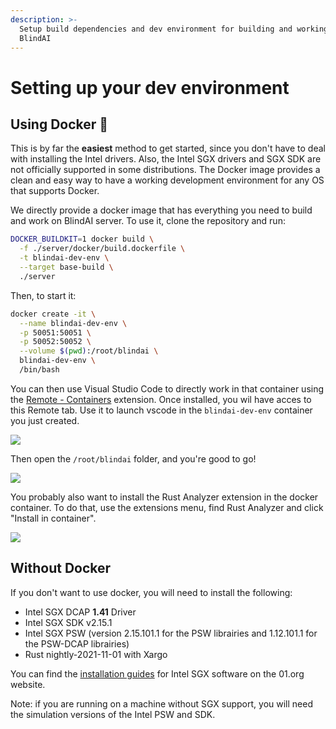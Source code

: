 ```yaml
---
description: >-
  Setup build dependencies and dev environment for building and working on
  BlindAI
---
```


# Setting up your dev environment

## Using Docker 🐳

This is by far the **easiest** method to get started, since you don't have to deal with installing the Intel drivers. Also, the Intel SGX drivers and SGX SDK are not officially supported in some distributions. The Docker image provides a clean and easy way to have a working development environment for any OS that supports Docker.

We directly provide a docker image that has everything you need to build and work on BlindAI server. To use it, clone the repository and run:

```bash
DOCKER_BUILDKIT=1 docker build \
  -f ./server/docker/build.dockerfile \
  -t blindai-dev-env \
  --target base-build \
  ./server
```

Then, to start it:

```bash
docker create -it \
  --name blindai-dev-env \
  -p 50051:50051 \
  -p 50052:50052 \
  --volume $(pwd):/root/blindai \
  blindai-dev-env \
  /bin/bash
```

You can then use Visual Studio Code to directly work in that container using the [Remote - Containers](https://marketplace.visualstudio.com/items?itemName=ms-vscode-remote.remote-containers) extension. Once installed, you wil have acces to this Remote tab. Use it to launch vscode in the `blindai-dev-env` container you just created.

![](../../assets/Screenshot_20220408_131048.png)

Then open the `/root/blindai` folder, and you're good to go!

![](../../assets/Screenshot_20220408_131940.png)

You probably also want to install the Rust Analyzer extension in the docker container. To do that, use the extensions menu, find Rust Analyzer and click "Install in container".

![](../../assets/Screenshot_20220408_131810.png)

## Without Docker

If you don't want to use docker, you will need to install the following:

* Intel SGX DCAP **1.41** Driver
* Intel SGX SDK v2.15.1
* Intel SGX PSW (version 2.15.101.1 for the PSW librairies and 1.12.101.1 for the PSW-DCAP librairies)
* Rust nightly-2021-11-01 with Xargo

You can find the [installation guides](https://download.01.org/intel-sgx/sgx-linux/2.9/docs/) for Intel SGX software on the 01.org website.


Note: if you are running on a machine without SGX support, you will need the simulation versions of the Intel PSW and SDK.

